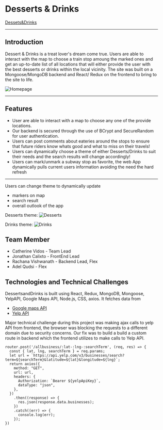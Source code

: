 # Desserts & Drinks

[Dessets&Drinks](https://dessertsanddrinks.herokuapp.com/)

***

## Introduction

Dessert & Drinks is a treat lover's dream come true. Users are able to interact with the map to choose a train stop amoung the marked ones and get an up-to-date list of all locations that will either provide the user with the best desserts or drinks within the local vicinity. The site was built on a Mongoose/MongoDB backend and React/ Redux on the frontend to bring to the site to life. 

![Homepage](frontend/public/DandDPic.png)

***

## Features

* User are able to interact with a map to choose any one of the provide locations.
* Our backend is secured through the use of BCrypt and SecureRandom for user authentication.
* Users can post comments about eateries around the stops to ensure that future riders know whats good and what to miss on their travels!
* Users can dynamically choose a theme of either Desserts/Drinks to suit their needs and the search results will change accordingly!
* Users can mark/unmark a subway stop as favorite, the web App dynamically pulls current users information avoiding the need the hard refresh

***
Users can change theme to dynamically update
* markers on map
* search result
* overall outlook of the app

Desserts theme:
![Desserts](https://i.imgur.com/ch0A1fS.png)

Drinks theme:
![Drinks](https://i.imgur.com/d6wSRUp.png)

## Team Member
* Catherine Vidos - Team Lead
* Jonathan Calixto - FrontEnd Lead
* Rachana Vishwanath - Backend Lead, Flex
* Adel Qudsi - Flex

## Technologies and Technical Challenges

DessertsandDrinks is built using React, Redux, MongoDB, Mongoose, YelpAPI, Google Maps API, Node.js, CSS, axios. It fetches data from 
* [Google maps API](https://developers.google.com/maps/documentation/javascript/overview)
* [Yelp API](https://www.yelp.com/developers/documentation/v3)

Major technical challenge during this project was making ajax calls to yelp API from frontend, the browser was blocking the requests to a different domain due to security concerns. Our fix was to build a build a custom route in backend which the frontend utilizes to make calls to Yelp API.

```
router.post('/allbusiness/:lat-:lng-:searchTerm', (req, res) => {
  const { lat, lng, searchTerm } = req.params; 
  let url = `https://api.yelp.com/v3/businesses/search?term=${searchTerm}&latitude=${lat}&longitude=${lng}`;
  return axios({
    method: "GET",
    url: url,
    headers: {
      Authorization: `Bearer ${yelpApiKey}`,
      dataType: "json",
    },
  })
    .then((response) => {
      res.json(response.data.businesses);
    })
    .catch((err) => {
      console.log(err);
    });
})

```




